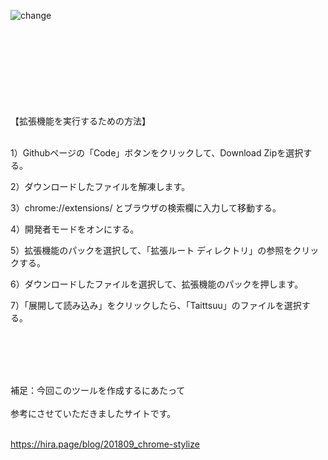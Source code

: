 ![change](https://github.com/Ultraleaf/Taittsuu-chrome_addon/assets/138953741/449a21f9-33af-433d-93da-4ba8a03276d6)
<br>
<br>
<br>
<br>
<br>
<br>
<br>
<br>
<br>




【拡張機能を実行するための方法】
<br>
<br>

1）Githubページの「Code」ボタンをクリックして、Download Zipを選択する。

2）ダウンロードしたファイルを解凍します。

3）chrome://extensions/ とブラウザの検索欄に入力して移動する。

4）開発者モードをオンにする。

5）拡張機能のパックを選択して、「拡張ルート ディレクトリ」の参照をクリックする。

6）ダウンロードしたファイルを選択して、拡張機能のパックを押します。

7）「展開して読み込み」をクリックしたら、「Taittsuu」のファイルを選択する。

<br>
<br>
<br>
<br>

補足：今回このツールを作成するにあたって
<br>
<br>
参考にさせていただきましたサイトです。
<br>
<br>

https://hira.page/blog/201809_chrome-stylize
